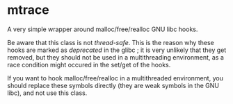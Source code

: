 mtrace
======
A very simple wrapper around malloc/free/realloc GNU libc hooks.

Be aware that this class is not *thread-safe*. This is the reason why these hooks are marked as *deprecated* in the glibc ; it is very unlikely that they get removed, but they should not be used in a multithreading environment, as a race condition might occured in the set/get of the hooks.

If you want to hook malloc/free/realloc in a multithreaded environment, you should replace these symbols directly (they are weak symbols in the GNU libc), and not use this class.
